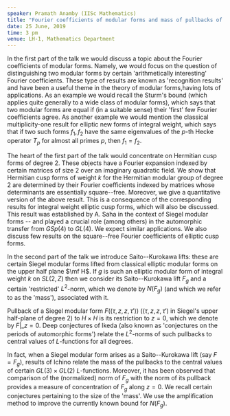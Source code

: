 ```yaml
---
speaker: Pramath Anamby (IISc Mathematics)
title: "Fourier coefficients of modular forms and mass of pullbacks of Saito--Kurokawa lifts."
date: 25 June, 2019
time: 3 pm
venue: LH-1, Mathematics Department
---
```


In the first part of the talk we would discuss a topic about the Fourier coefficients of modular forms. Namely, we would focus on the question of distinguishing two modular forms by certain 'arithmetically interesting' Fourier coefficients. These type of results are known as 'recognition results' and have been a useful theme in the theory of modular forms,having lots of applications. As an example we would recall the Sturm's bound (which applies quite generally to a wide class of modular forms), which says that two modular forms are equal if (in a suitable sense) their 'first' few Fourier coefficients agree. As another  example we would mention the classical multiplicity-one result for elliptic new forms of integral weight, which says that if two such forms $f_1,f_2$ have the same eigenvalues of the $p$-th Hecke operator $T_p$ for almost all primes $p$, then $f_1=f_2$.

The heart of the first part of the talk would concentrate on Hermitian cusp forms of degree $2$. These objects have a Fourier expansion indexed by certain matrices of size $2$ over an imaginary quadratic field. We show that Hermitian cusp forms of weight $k$ for the Hermitian modular group of degree $2$ are determined by their Fourier coefficients indexed by matrices whose determinants are essentially square--free. Moreover, we give a quantitative version of the above result. This is a consequence of the corresponding results for integral weight elliptic cusp forms, which will also be discussed. This result was established by A. Saha in the context of Siegel modular forms -- and played a crucial role (among others) in the automorphic transfer from $GSp(4)$ to $GL(4)$. We expect similar applications. We also discuss few results on the square--free Fourier coefficients of elliptic cusp forms.

In the second part of the talk we introduce Saito--Kurokawa lifts: these are certain Siegel modular forms lifted from classical elliptic modular forms on the upper half plane $\mf H$. If $g$ is such an elliptic modular form of integral weight $k$ on $SL(2, Z)$ then we consider its Saito--Kurokawa lift $F_g$ and a certain 'restricted' $L^2$-norm, which we denote by $N(F_g)$ (and which we refer to as the 'mass'), associated with it.

Pullback of a Siegel modular form $F((\tau,z,z,\tau'))$ ($(\tau,z,z,\tau')$ in Siegel's upper half-plane of degree 2) to $H \times H$ is its restriction to $z=0$, which we denote by $F|\_{z=0}$. Deep conjectures of Ikeda (also known as 'conjectures on the periods of automorphic forms') relate the $L^2$-norms of such pullbacks to central values of $L$-functions for all degrees.

In fact, when a Siegel modular form arises as a Saito--Kurokawa lift (say $F=F_g$), results of Ichino relate the mass of the pullbacks to the central values of certain $GL(3) \times GL(2)$ $L$-functions. Moreover, it has been observed that comparison of the (normalized) norm of $F_g$ with the norm of its pullback provides a measure of concentration of $F_g$ along $z=0$. We recall certain conjectures pertaining to the size of the 'mass'. We use the amplification method to improve the currently known bound for $N(F_g)$.

